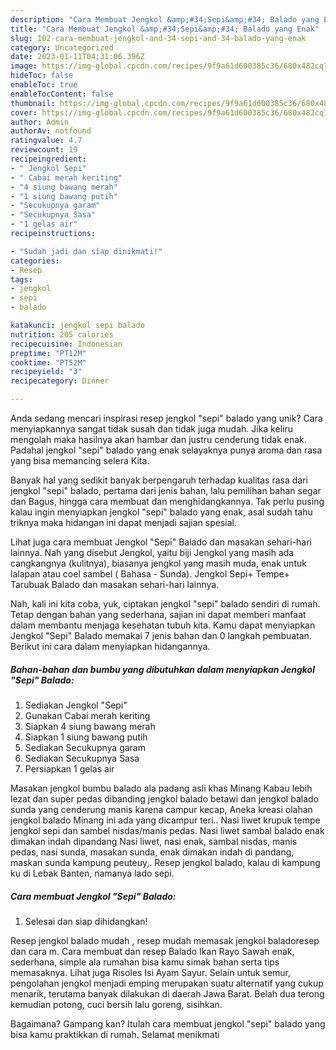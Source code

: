 ```yaml
---
description: "Cara Membuat Jengkol &amp;#34;Sepi&amp;#34; Balado yang Enak"
title: "Cara Membuat Jengkol &amp;#34;Sepi&amp;#34; Balado yang Enak"
slug: 102-cara-membuat-jengkol-and-34-sepi-and-34-balado-yang-enak
category: Uncategorized
date: 2023-01-11T04:31:06.396Z
image: https://img-global.cpcdn.com/recipes/9f9a61d600385c36/680x482cq70/jengkol-sepi-balado-foto-resep-utama.jpg
hideToc: false
enableToc: true
enableTocContent: false
thumbnail: https://img-global.cpcdn.com/recipes/9f9a61d600385c36/680x482cq70/jengkol-sepi-balado-foto-resep-utama.jpg
cover: https://img-global.cpcdn.com/recipes/9f9a61d600385c36/680x482cq70/jengkol-sepi-balado-foto-resep-utama.jpg
author: Admin
authorAv: notfound
ratingvalue: 4.7
reviewcount: 19
recipeingredient:
- " Jengkol Sepi"
- " Cabai merah keriting"
- "4 siung bawang merah"
- "1 siung bawang putih"
- "Secukupnya garam"
- "Secukupnya Sasa"
- "1 gelas air"
recipeinstructions:

- "Sudah jadi dan siap dinikmati!"
categories:
- Resep
tags:
- jengkol
- sepi
- balado

katakunci: jengkol sepi balado 
nutrition: 205 calories
recipecuisine: Indonesian
preptime: "PT12M"
cooktime: "PT52M"
recipeyield: "3"
recipecategory: Dinner

---
```





Anda sedang mencari inspirasi resep jengkol &#34;sepi&#34; balado yang unik? Cara menyiapkannya sangat tidak susah dan tidak juga mudah. Jika keliru mengolah maka hasilnya akan hambar dan justru cenderung tidak enak. Padahal jengkol &#34;sepi&#34; balado yang enak selayaknya punya aroma dan rasa yang bisa memancing selera Kita.





Banyak hal yang sedikit banyak berpengaruh terhadap kualitas rasa dari jengkol &#34;sepi&#34; balado, pertama dari jenis bahan, lalu pemilihan bahan segar dan Bagus, hingga cara membuat dan menghidangkannya. Tak perlu pusing kalau ingin menyiapkan jengkol &#34;sepi&#34; balado yang enak,      asal sudah tahu triknya maka hidangan ini dapat menjadi sajian spesial.














Lihat juga cara membuat Jengkol &#34;Sepi&#34; Balado dan masakan sehari-hari lainnya. Nah yang disebut Jengkol, yaitu biji Jengkol yang masih ada cangkangnya (kulitnya), biasanya jengkol yang masih muda, enak untuk lalapan atau coel sambel ( Bahasa - Sunda). Jengkol Sepi+ Tempe+ Tarubuak Balado dan masakan sehari-hari lainnya.






Nah, kali ini kita coba, yuk, ciptakan jengkol &#34;sepi&#34; balado sendiri di rumah. Tetap dengan bahan yang sederhana, sajian ini dapat memberi manfaat dalam membantu menjaga kesehatan tubuh kita. Kamu dapat menyiapkan Jengkol &#34;Sepi&#34; Balado memakai 7 jenis bahan dan 0 langkah pembuatan. Berikut ini cara dalam menyiapkan hidangannya.

<!--inarticleads1-->

##### Bahan-bahan dan bumbu yang dibutuhkan dalam menyiapkan Jengkol &#34;Sepi&#34; Balado:

1. Sediakan  Jengkol &#34;Sepi&#34;
1. Gunakan  Cabai merah keriting
1. Siapkan 4 siung bawang merah
1. Siapkan 1 siung bawang putih
1. Sediakan Secukupnya garam
1. Sediakan Secukupnya Sasa
1. Persiapkan 1 gelas air


Masakan jengkol bumbu balado ala padang asli khas Minang Kabau lebih lezat dan super pedas dibanding jengkol balado betawi dan jengkol balado sunda yang cenderung manis karena campur kecap, Aneka kreasi olahan jengkol balado Minang ini ada yang dicampur teri.. Nasi liwet krupuk tempe jengkol sepi dan sambel nisdas/manis pedas. Nasi liwet sambal balado enak dimakan indah dipandang Nasi liwet, nasi enak, sambal nisdas, manis pedas, nasi sunda, masakan sunda, enak dimakan indah di pandang, maskan sunda kampung peuteuy,. Resep jengkol balado, kalau di kampung ku di Lebak Banten, namanya lado sepi. 

<!--inarticleads2-->

##### Cara membuat Jengkol &#34;Sepi&#34; Balado:


1. Selesai dan siap dihidangkan!

Resep jengkol balado mudah , resep mudah memasak jengkol baladoresep dan cara m. Cara membuat dan resep Balado Ikan Rayo Sawah enak, sederhana, simple ala rumahan bisa kamu simak bahan serta tips memasaknya. Lihat juga Risoles Isi Ayam Sayur. Selain untuk semur, pengolahan jengkol menjadi emping merupakan suatu alternatif yang cukup menarik, terutama banyak dilakukan di daerah Jawa Barat. Belah dua terong kemudian potong, cuci bersih lalu goreng, sisihkan. 

Bagaimana? Gampang kan? Itulah cara membuat jengkol &#34;sepi&#34; balado yang bisa kamu praktikkan di rumah. Selamat menikmati
